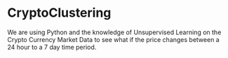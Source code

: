 # CryptoClustering

We are using Python and the knowledge of Unsupervised Learning on the Crypto Currency Market Data to see what if the price changes between a 24 hour to a 7 day time period.
